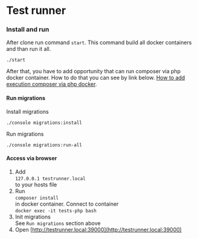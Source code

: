 # Test runner


### Install and run
After clone run command `start`. This command build all docker containers and than run it all.
```
./start
```

After that, you have to add opportunity that can run composer via php docker container.
How to do that you can see by link below.
[How to add execution composer via php docker](doc/add-composer-docker.md "How to add execution composer via php docker").

#### Run migrations
Install migrations
```
./console migrations:install
```
Run migrations
```
./console migrations:run-all
```

#### Access via browser
1. Add  
``
 127.0.0.1 testrunner.local
``  
to your hosts file
2. Run  
``
 composer install
``  
in docker container.
Connect to container  
``
docker exec -it tests-php bash
``  
3. Init migrations  
See `` Run migrations `` section above
4. Open [http://testrunner.local:39000](http://testrunner.local:39000)

